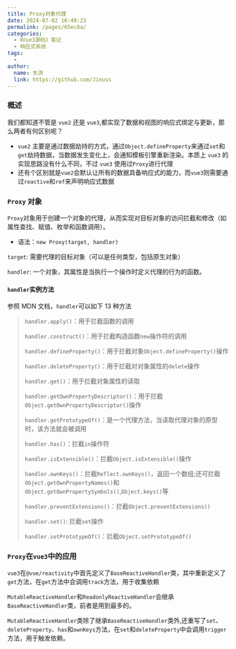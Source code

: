 ```yaml
---
title: Proxy对象代理
date: 2024-07-02 16:49:23
permalink: /pages/65ec8a/
categories:
  - 《Vue3源码》笔记
  - 响应式系统
tags:
  -
author:
  name: 东流
  link: https://github.com/Jinuss
---
```


### 概述

我们都知道不管是 `vue2` 还是 `vue3`,都实现了数据和视图的响应式绑定与更新，那么两者有何区别呢？

- `vue2` 主要是通过数据劫持的方式，通过`Object.defineProperty`来通过`set`和`get`劫持数据，当数据发生变化上，会通知模板引擎重新渲染。本质上 `vue3` 的实现思路没有什么不同，不过 `vue3` 使用过`Proxy`进行代理
- 还有个区别就是`vue2`会默认让所有的数据具备响应式的能力，而`vue3`则需要通过`reactive`和`ref`来声明响应式数据

### `Proxy` 对象

`Proxy`对象用于创建一个对象的代理，从而实现对目标对象的访问拦截和修改（如属性查找、赋值、枚举和函数调用）。

- 语法：`new Proxy(target, handler)`

`target`: 需要代理的目标对象（可以是任何类型，包括原生对象）

`handler`: 一个对象，其属性是当执行一个操作时定义代理的行为的函数。

#### `handler`实例方法

参照 MDN 文档，`handler`可以如下 13 种方法

> `handler.apply()`：用于拦截函数的调用
>
> `handler.construct()`：用于拦截构造函数`new`操作符的调用
>
> `handler.defineProperty()`：用于拦截对象`Object.defineProperty()`操作
>
> `handler.deleteProperty()`：用于拦截对对象属性的`delete`操作
>
> `handler.get()`：用于拦截对象属性的读取
>
> `handler.getOwnPropertyDescriptor()`：用于拦截`Object.getOwnPropertyDescriptor()`操作
>
> `handler.getPrototypeOf()`：是一个代理方法，当读取代理对象的原型时，该方法就会被调用
>
> `handler.has()`：拦截`in`操作符
>
> `handler.isExtensible()`：拦截`Object.isExtensible()`操作
>
> `handler.ownKeys()`：拦截`Reflect.ownKeys()`，返回一个数组;还可拦截`Object.getOwnPropertyNames()`和`Object.getOwnPropertySymbols()`,`Object.keys()`等
>
> `handler.preventExtensions()`：拦截`Object.preventExtensions()`
>
> `handler.set()`: 拦截`set`操作
>
> `handler.setPrototypeOf()`：拦截`Object.setPrototypeOf()`

### `Proxy`在`vue3`中的应用

`vue3`在`@vue/reactivity`中首先定义了`BaseReactiveHandler`类，其中重新定义了`get`方法，在`get`方法中会调用`track`方法，用于收集依赖

`MutableReactiveHandler`和`ReadonlyReactiveHandler`会继承`BaseReactiveHandler`类，前者是用到最多的。

`MutableReactiveHandler`类除了继承`BaseReactiveHandler`类外,还重写了`set`、`deleteProperty`、`has`和`ownKeys`方法，在`set`和`deleteProperty`中会调用`trigger`方法，用于触发依赖。